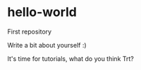 # hello-world
First repository

Write a bit about yourself :)

It's time for tutorials, what do you think Trt?
